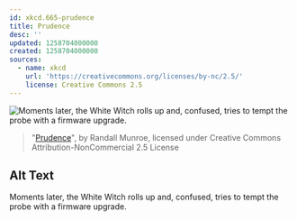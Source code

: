 ```yaml
---
id: xkcd.665-prudence
title: Prudence
desc: ''
updated: 1258704000000
created: 1258704000000
sources:
  - name: xkcd
    url: 'https://creativecommons.org/licenses/by-nc/2.5/'
    license: Creative Commons 2.5
---
```

![Moments later, the White Witch rolls up and, confused, tries to tempt the probe with a firmware upgrade.](https://imgs.xkcd.com/comics/prudence.png)
> "[Prudence](https://xkcd.com/665/)", by Randall Munroe, licensed under Creative Commons Attribution-NonCommercial 2.5 License

## Alt Text
Moments later, the White Witch rolls up and, confused, tries to tempt the probe with a firmware upgrade.
